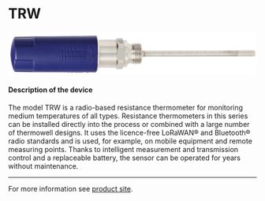# TRW

![TRW](../../../../assets/TRW.png)

#### Description of the device

The model TRW is a radio-based resistance thermometer for monitoring medium temperatures of all types. Resistance thermometers in this series can be installed directly into the process or combined with a large number of thermowell designs. It uses the licence-free LoRaWAN® and Bluetooth® radio standards and is used, for example, on mobile equipment and remote measuring points. Thanks to intelligent measurement and transmission control and a replaceable
battery, the sensor can be operated for years without maintenance.

---

For more information see [product site](https://www.wika.com/en-en/TRW.WIKA).
